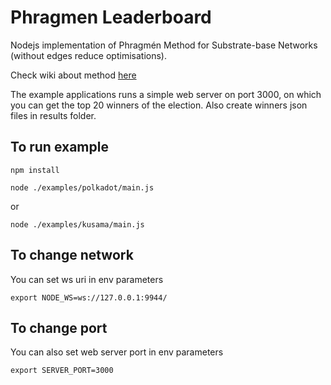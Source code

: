 # Phragmen Leaderboard

Nodejs implementation of Phragmén Method for Substrate-base Networks (without edges reduce optimisations). 

Check wiki about method [here](https://wiki.polkadot.network/docs/en/learn-phragmen)

The example applications runs a simple web server on port 3000, on which you can get the top 20 winners of the election. 
Also create winners json files in results folder.

## To run example
`npm install`

`node ./examples/polkadot/main.js`

or

`node ./examples/kusama/main.js`

## To change network
You can set ws uri in env parameters

`export NODE_WS=ws://127.0.0.1:9944/`

## To change port
You can also set web server port in env parameters

`export SERVER_PORT=3000`

